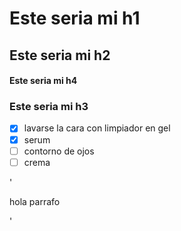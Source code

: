 # Este seria mi h1
## Este seria mi h2
#### Este seria mi h4
### Este seria mi h3

- [x] lavarse la cara con limpiador en gel
- [x] serum 
- [ ] contorno de ojos
- [ ] crema

'
<div>
  <p>
    hola parrafo
  </p>
  </div>
'
